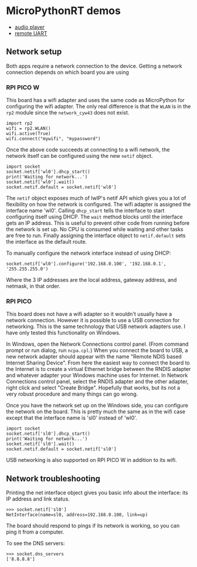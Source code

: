 # MicroPythonRT demos
- [audio player](/examples/async/audio_player.md)
- [remote UART](/examples/async/remote_uart.md)

## Network setup
Both apps require a network connection to the device. Getting a network connection depends on which board you are using

### RPI PICO W
This board has a wifi adapter and uses the same code as MicroPython for configuring the wifi adapter. The only real difference is that the `WLAN` is in the `rp2` module since the `network_cyw43` does not exist.
```
import rp2
wifi = rp2.WLAN()
wifi.active(True)
wifi.connect("mywifi", "mypassword")
```
Once the above code succeeds at connecting to a wifi network, the network itself can be configured using the new `netif` object.
```
import socket
socket.netif['wl0'].dhcp_start()
print('Waiting for network...')
socket.netif['wl0'].wait()
socket.netif.default = socket.netif['wl0']
```
The `netif` object exposes much of lwIP's netif API which gives you a lot of flexibility on how the network is configured. The wifi adapter is assigned the interface name 'wl0'. Calling `dhcp_start` tells the interface to start configuring itself using DHCP. The `wait` method blocks until the interface gets an IP address. This is useful to prevent other code from running before the network is set up. No CPU is consumed while waiting and other tasks are free to run. Finally assigning the interface object to `netif.default` sets the interface as the default route.

To manually configure the network interface instead of using DHCP:
```
socket.netif['wl0'].configure('192.168.0.100', '192.168.0.1', '255.255.255.0')
```
Where the 3 IP addresses are the local address, gateway address, and netmask, in that order.

### RPI PICO
This board does not have a wifi adapter so it wouldn't usually have a network connection. However it is possible to use a USB connection for networking. This is the same technology that USB network adapters use. I have only tested this functionality on Windows.

In Windows, open the Network Connections control panel. (From command prompt or run dialog, run `ncpa.cpl`.) When you connect the board to USB, a new network adapter should appear with the name "Remote NDIS based Internet Sharing Device". From here the easiest way to connect the board to the Internet is to create a virtual Ethernet bridge between the RNDIS adapter and whatever adapter your Windows machine uses for Internet. In Network Connections control panel, select the RNDIS adapter and the other adapter, right click and select "Create Bridge". Hopefully that works, but its not a very robust procedure and many things can go wrong.

Once you have the network set up on the Windows side, you can configure the network on the board. This is pretty much the same as in the wifi case except that the interface name is 'sl0' instead of 'wl0'.
```
import socket
socket.netif['sl0'].dhcp_start()
print('Waiting for network...')
socket.netif['sl0'].wait()
socket.netif.default = socket.netif['sl0']
```
USB networking is also supported on RPI PICO W in addition to its wifi.

## Network troubleshooting
Printing the net interface object gives you basic info about the interface: its IP address and link status.
```
>>> socket.netif['sl0']
NetInterface(name=sl0, address=192.168.0.100, link=up)
```
The board should respond to pings if its network is working, so you can ping it from a computer.

To see the DNS servers:
```
>>> socket.dns_servers
['8.8.8.8']
```
